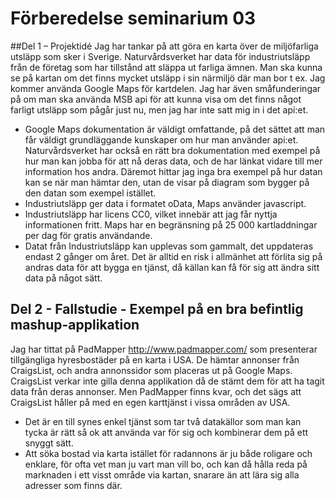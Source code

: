 # Förberedelse seminarium 03
##Del 1 – Projektidé
Jag har tankar på att göra en karta över de miljöfarliga utsläpp som sker i Sverige. Naturvårdsverket har data för industriutsläpp från de företag som har tillstånd att släppa ut farliga ämnen. Man ska kunna se på kartan om det finns mycket utsläpp i sin närmiljö där man bor t ex. Jag kommer använda Google Maps för kartdelen. Jag har även småfunderingar på om man ska använda MSB api för att kunna visa om det finns något farligt utsläpp som pågår just nu, men jag har inte satt mig in i det api:et.

* Google Maps dokumentation är väldigt omfattande, på det sättet att man får väldigt grundläggande kunskaper om hur man använder api:et. Naturvårdsverket har också en rätt bra dokumentation med exempel på hur man kan jobba för att nå deras data, och de har länkat vidare till mer information hos andra. Däremot hittar jag inga bra exempel på hur datan kan se när man hämtar den, utan de visar på diagram som bygger på den datan som exempel istället. 
* Industriutsläpp ger data i formatet oData, Maps använder javascript. 
* Industriutsläpp har licens CC0, vilket innebär att jag får nyttja informationen fritt. Maps har en begränsning på 25 000 kartladdningar per dag för gratis användande.
* Datat från Industriutsläpp kan upplevas som gammalt, det uppdateras endast 2 gånger om året. Det är alltid en risk i allmänhet att förlita sig på andras data för att bygga en tjänst, då källan kan få för sig att ändra sitt data på något sätt. 

## Del 2 - Fallstudie - Exempel på en bra befintlig mashup-applikation
Jag har tittat på PadMapper http://www.padmapper.com/ som presenterar tillgängliga hyresbostäder på en karta i USA. De hämtar annonser från CraigsList, och andra annonssidor som placeras ut på Google Maps. CraigsList verkar inte gilla denna applikation då de stämt dem för att ha tagit data från deras annonser. Men PadMapper finns kvar, och det sägs att CraigsList håller på med en egen karttjänst i vissa områden av USA.

* Det är en till synes enkel tjänst som tar två datakällor som man kan tycka är rätt så ok att använda var för sig och kombinerar dem på ett snyggt sätt. 
* Att söka bostad via karta istället för radannons är ju både roligare och enklare, för ofta vet man ju vart man vill bo, och kan då hålla reda på marknaden i ett visst område via kartan, snarare än att lära sig alla adresser som finns där.
